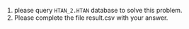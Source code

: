 1. please query `HTAN_2.HTAN` database to solve this problem.
2. Please complete the file result.csv with your answer.